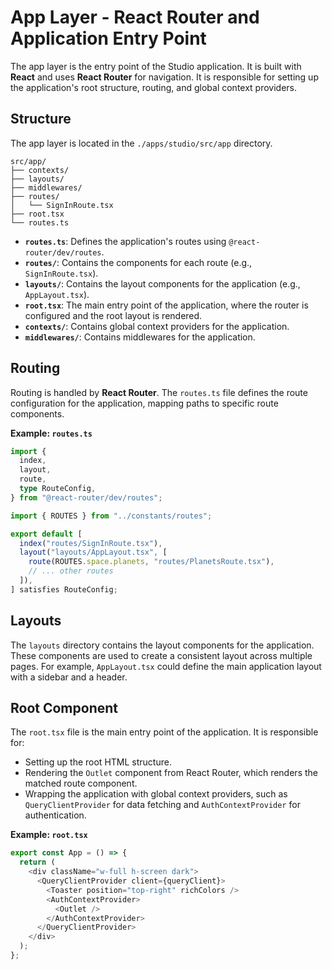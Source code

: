 # App Layer - React Router and Application Entry Point

The app layer is the entry point of the Studio application. It is built with
**React** and uses **React Router** for navigation. It is responsible for
setting up the application's root structure, routing, and global context
providers.

## Structure

The app layer is located in the `./apps/studio/src/app` directory.

```
src/app/
├── contexts/
├── layouts/
├── middlewares/
├── routes/
│   └── SignInRoute.tsx
├── root.tsx
└── routes.ts
```

- **`routes.ts`**: Defines the application's routes using
  `@react-router/dev/routes`.
- **`routes/`**: Contains the components for each route (e.g.,
  `SignInRoute.tsx`).
- **`layouts/`**: Contains the layout components for the application (e.g.,
  `AppLayout.tsx`).
- **`root.tsx`**: The main entry point of the application, where the router is
  configured and the root layout is rendered.
- **`contexts/`**: Contains global context providers for the application.
- **`middlewares/`**: Contains middlewares for the application.

## Routing

Routing is handled by **React Router**. The `routes.ts` file defines the route
configuration for the application, mapping paths to specific route components.

**Example: `routes.ts`**

```typescript
import {
  index,
  layout,
  route,
  type RouteConfig,
} from "@react-router/dev/routes";

import { ROUTES } from "../constants/routes";

export default [
  index("routes/SignInRoute.tsx"),
  layout("layouts/AppLayout.tsx", [
    route(ROUTES.space.planets, "routes/PlanetsRoute.tsx"),
    // ... other routes
  ]),
] satisfies RouteConfig;
```

## Layouts

The `layouts` directory contains the layout components for the application.
These components are used to create a consistent layout across multiple pages.
For example, `AppLayout.tsx` could define the main application layout with a
sidebar and a header.

## Root Component

The `root.tsx` file is the main entry point of the application. It is
responsible for:

- Setting up the root HTML structure.
- Rendering the `Outlet` component from React Router, which renders the matched
  route component.
- Wrapping the application with global context providers, such as
  `QueryClientProvider` for data fetching and `AuthContextProvider` for
  authentication.

**Example: `root.tsx`**

```typescript
export const App = () => {
  return (
    <div className="w-full h-screen dark">
      <QueryClientProvider client={queryClient}>
        <Toaster position="top-right" richColors />
        <AuthContextProvider>
          <Outlet />
        </AuthContextProvider>
      </QueryClientProvider>
    </div>
  );
};
```
